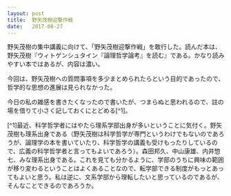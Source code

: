 ```yaml
---
layout: post
title:  野矢茂樹迎撃作戦
date:   2017-08-27
---
```


野矢茂樹の集中講義に向けて、「野矢茂樹迎撃作戦」を敢行した。読んだ本は、野矢茂樹『ウィトゲンシュタイン『論理哲学論考』を読む』である。かなり読みやすい本ではあるが、内容は濃い。

今回は、野矢茂樹への質問事項を多少まとめられたらという目的であったので、哲学的な思想の進展は見られなかった。

今日の私の雑感を書きたくなったので書いたが、つまらぬと思われるので、註の場を借りて小さく記しておくにとどめる[^1]。

[^1]最近、科学哲学者にはやたら理系学部出身が多いということに気付く。野矢茂樹も理系出身である（野矢茂樹は科学哲学が専門というわけでもないのであろうが、論理学の本を書いていたり、科学哲学の講義も受けもったりしているので、広義の科学哲学者と言ってもよいであろう）。森田邦久、中山康雄、内井惣七、みな理系出身である。これを見ても分かるように、学部のうちに興味の範囲が移り変わるということはよくあることなので、転学部できる制度がもっとあってもよいと思う。私は逆に、文系学部から理転したいと思っているのであるが、そんなことできるのであろうか。
